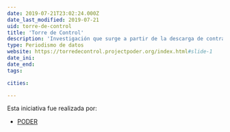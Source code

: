```yaml
---
date: 2019-07-21T23:02:24.000Z
date_last_modified: 2019-07-21
uid: torre-de-control
title: 'Torre de Control'
description: 'Investigación que surge a partir de la descarga de contratos relacionados con la construcción del nuevo Aeropuerto Internacional de Ciudad de México, encontrando hallazgos relevadores y mala praxis en la adjudicación de los contratos'
type: Periodismo de datos
website: https://torredecontrol.projectpoder.org/index.html#slide-1
date_ini: 
date_end: 
tags:

cities: 

---
```


Esta iniciativa fue realizada por:

- [PODER](/organizaciones/project-poder)
